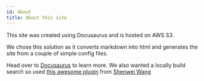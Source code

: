 ```yaml
---
id: About
title: About this site
---
```

This site was created using Docusaurus and is hosted on AWS S3.

We chose this solution as it converts markdown into html and generates the site from a couple of simple config files.

Head over to [Docusaurus](https://v2.docusaurus.io/docs/) to learn more.
We also wanted a locally build search so used [this awesome plugin](https://github.com/easyops-cn/docusaurus-search-local) from [Shenwei Wang](https://github.com/weareoutman)